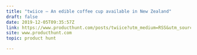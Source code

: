 ```yaml
---
title: "twiice — An edible coffee cup available in New Zealand"
draft: false
date: 2019-12-05T09:35:57Z
link: https://www.producthunt.com/posts/twiice?utm_medium=RSS&utm_source=hune
site: www.producthunt.com
topic: product hunt  

---
```

